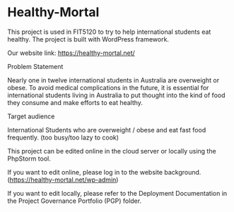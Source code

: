 # Healthy-Mortal
This project is used in FIT5120 to try to help international students eat healthy.
The project is built with WordPress framework.

Our website link: https://healthy-mortal.net/

Problem Statement

Nearly one in twelve international students in Australia are overweight or obese. To avoid medical complications in the future, it is essential for international students living in Australia to put thought into the kind of food they consume and make efforts to eat healthy.

Target audience

International Students who are overweight / obese and eat fast food frequently. (too busy/too lazy to  cook) 

This project can be edited online in the cloud server or locally using the PhpStorm tool.

If you want to edit online, please log in to the website background. (https://healthy-mortal.net/wp-admin)

If you want to edit locally, please refer to the Deployment Documentation in the Project Governance Portfolio (PGP) folder.
